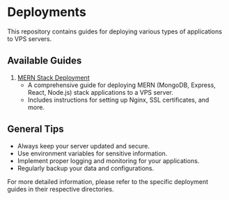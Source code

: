 # Deployments

This repository contains guides for deploying various types of applications to VPS servers.

## Available Guides

1. [MERN Stack Deployment](vps-deployments/mern-deployment/README.md)
   - A comprehensive guide for deploying MERN (MongoDB, Express, React, Node.js) stack applications to a VPS server.
   - Includes instructions for setting up Nginx, SSL certificates, and more.

## General Tips

- Always keep your server updated and secure.
- Use environment variables for sensitive information.
- Implement proper logging and monitoring for your applications.
- Regularly backup your data and configurations.

For more detailed information, please refer to the specific deployment guides in their respective directories.
